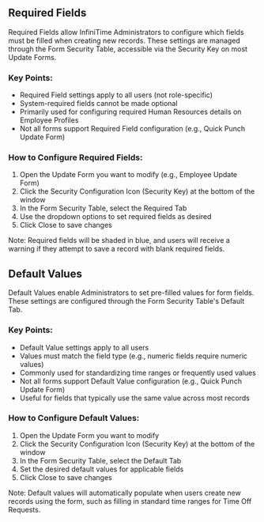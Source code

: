 ## Required Fields

Required Fields allow InfiniTime Administrators to configure which fields must be filled when creating new records. These settings are managed through the Form Security Table, accessible via the Security Key on most Update Forms.

### Key Points:

- Required Field settings apply to all users (not role-specific)
- System-required fields cannot be made optional
- Primarily used for configuring required Human Resources details on Employee Profiles
- Not all forms support Required Field configuration (e.g., Quick Punch Update Form)

### How to Configure Required Fields:

1. Open the Update Form you want to modify (e.g., Employee Update Form)
2. Click the Security Configuration Icon (Security Key) at the bottom of the window
3. In the Form Security Table, select the Required Tab
4. Use the dropdown options to set required fields as desired
5. Click Close to save changes

Note: Required fields will be shaded in blue, and users will receive a warning if they attempt to save a record with blank required fields.

## Default Values

Default Values enable Administrators to set pre-filled values for form fields. These settings are configured through the Form Security Table's Default Tab.

### Key Points:

- Default Value settings apply to all users
- Values must match the field type (e.g., numeric fields require numeric values)
- Commonly used for standardizing time ranges or frequently used values
- Not all forms support Default Value configuration (e.g., Quick Punch Update Form)
- Useful for fields that typically use the same value across most records

### How to Configure Default Values:

1. Open the Update Form you want to modify
2. Click the Security Configuration Icon (Security Key) at the bottom of the window
3. In the Form Security Table, select the Default Tab
4. Set the desired default values for applicable fields
5. Click Close to save changes

Note: Default values will automatically populate when users create new records using the form, such as filling in standard time ranges for Time Off Requests.
